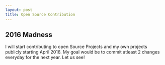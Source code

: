 ```yaml
---
layout: post
title: Open Source Contribution
---
```


## 2016 Madness

I will start contributing to open Source Projects and my own projects publicly starting April 2016.
My goal would be to commit atleast 2 changes everyday for the next year. Let us see!

